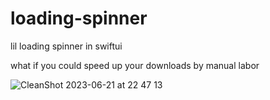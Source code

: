 # loading-spinner
lil loading spinner in swiftui

what if you could speed up your downloads by manual labor

![CleanShot 2023-06-21 at 22 47 13](https://github.com/cristicretu/loading-spinner/assets/45521157/a1fbfb54-fc4e-483d-b7f5-29bdfd98a309)
